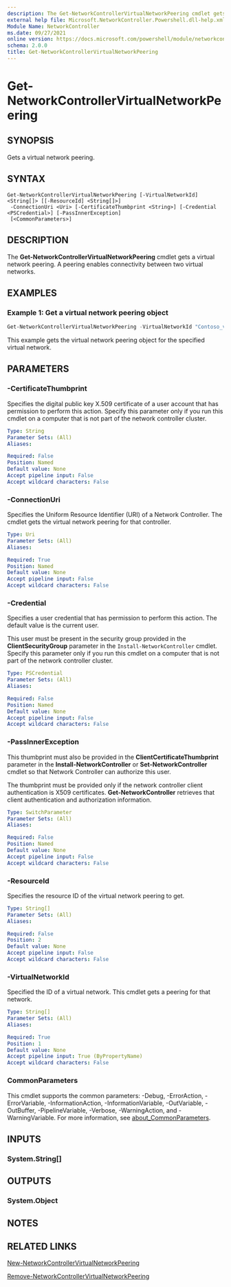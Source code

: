 ```yaml
---
description: The Get-NetworkControllerVirtualNetworkPeering cmdlet gets a virtual network peering.
external help file: Microsoft.NetworkController.Powershell.dll-help.xml
Module Name: NetworkController
ms.date: 09/27/2021
online version: https://docs.microsoft.com/powershell/module/networkcontroller/get-networkcontrollervirtualnetworkpeering?view=windowsserver2022-ps&wt.mc_id=ps-gethelp
schema: 2.0.0
title: Get-NetworkControllerVirtualNetworkPeering
---
```


# Get-NetworkControllerVirtualNetworkPeering

## SYNOPSIS
Gets a virtual network peering.

## SYNTAX

```
Get-NetworkControllerVirtualNetworkPeering [-VirtualNetworkId] <String[]> [[-ResourceId] <String[]>]
 -ConnectionUri <Uri> [-CertificateThumbprint <String>] [-Credential <PSCredential>] [-PassInnerException]
 [<CommonParameters>]
```

## DESCRIPTION
The **Get-NetworkControllerVirtualNetworkPeering** cmdlet gets a virtual network peering.
A peering enables connectivity between two virtual networks.

## EXAMPLES

### Example 1: Get a virtual network peering object
```powershell
Get-NetworkControllerVirtualNetworkPeering -VirtualNetworkId "Contoso_vnet1" -ConnectionUri https://networkcontroller
```

This example gets the virtual network peering object for the specified virtual network.

## PARAMETERS

### -CertificateThumbprint
Specifies the digital public key X.509 certificate of a user account that has permission to perform this action.
Specify this parameter only if you run this cmdlet on a computer that is not part of the network controller cluster.

```yaml
Type: String
Parameter Sets: (All)
Aliases:

Required: False
Position: Named
Default value: None
Accept pipeline input: False
Accept wildcard characters: False
```

### -ConnectionUri
Specifies the Uniform Resource Identifier (URI) of a Network Controller.
The cmdlet gets the virtual network peering for that controller.


```yaml
Type: Uri
Parameter Sets: (All)
Aliases:

Required: True
Position: Named
Default value: None
Accept pipeline input: False
Accept wildcard characters: False
```

### -Credential
Specifies a user credential that has permission to perform this action.
The default value is the current user.

This user must be present in the security group provided in the **ClientSecurityGroup** parameter in the `Install-NetworkController` cmdlet.
Specify this parameter only if you run this cmdlet on a computer that is not part of the network controller cluster.

```yaml
Type: PSCredential
Parameter Sets: (All)
Aliases:

Required: False
Position: Named
Default value: None
Accept pipeline input: False
Accept wildcard characters: False
```

### -PassInnerException
This thumbprint must also be provided in the **ClientCertificateThumbprint** parameter in the **Install-NetworkController** or **Set-NetworkController** cmdlet so that Network Controller can authorize this user.

The thumbprint must be provided only if the network controller client authentication is X509 certificates.
**Get-NetworkController** retrieves that client authentication and authorization information.

```yaml
Type: SwitchParameter
Parameter Sets: (All)
Aliases:

Required: False
Position: Named
Default value: None
Accept pipeline input: False
Accept wildcard characters: False
```

### -ResourceId
Specifies the resource ID of the virtual network peering to get.

```yaml
Type: String[]
Parameter Sets: (All)
Aliases:

Required: False
Position: 2
Default value: None
Accept pipeline input: False
Accept wildcard characters: False
```

### -VirtualNetworkId
Specified the ID of a virtual network.
This cmdlet gets a peering for that network.

```yaml
Type: String[]
Parameter Sets: (All)
Aliases:

Required: True
Position: 1
Default value: None
Accept pipeline input: True (ByPropertyName)
Accept wildcard characters: False
```

### CommonParameters
This cmdlet supports the common parameters: -Debug, -ErrorAction, -ErrorVariable, -InformationAction, -InformationVariable, -OutVariable, -OutBuffer, -PipelineVariable, -Verbose, -WarningAction, and -WarningVariable. For more information, see [about_CommonParameters](https://go.microsoft.com/fwlink/?LinkID=113216).

## INPUTS

### System.String[]

## OUTPUTS

### System.Object

## NOTES

## RELATED LINKS

[New-NetworkControllerVirtualNetworkPeering](New-NetworkControllerVirtualNetworkPeering.md)

[Remove-NetworkControllerVirtualNetworkPeering](Remove-NetworkControllerVirtualNetworkPeering.md)
